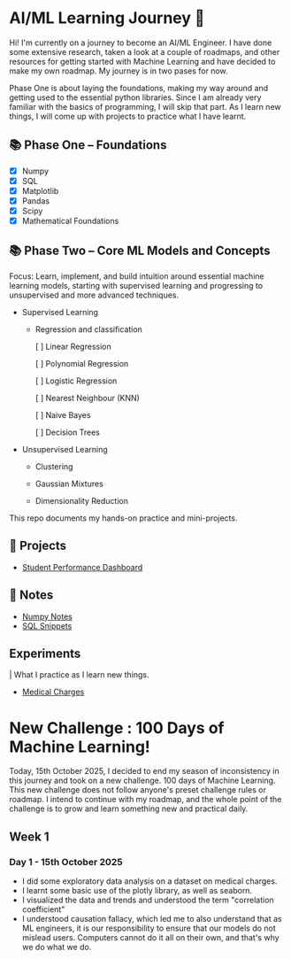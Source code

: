 # AI/ML Learning Journey 🚀

Hi! I'm currently on a journey to become an AI/ML Engineer. 
I have done some extensive research, taken a look at a couple of roadmaps, and other resources for getting started with Machine Learning and have decided to make my own roadmap. My journey is in two pases for now.


Phase One is about laying the foundations, making my way around and getting used to the essential python libraries. Since I am already very familiar with the basics of programming, I will skip that part. As I learn new things, I will come up with projects to practice what I have learnt. 

## 📚 Phase One – Foundations
- [x] Numpy
- [x] SQL
- [x] Matplotlib
- [x] Pandas
- [x] Scipy
- [x] Mathematical Foundations

## 📚 Phase Two – Core ML Models and Concepts
Focus: Learn, implement, and build intuition around essential machine learning models, starting with supervised learning and progressing to unsupervised and more advanced techniques.

- Supervised Learning
    * Regression and classification

        [ ] Linear Regression

        [ ] Polynomial Regression

        [ ] Logistic Regression

        [ ] Nearest Neighbour (KNN)

        [ ] Naive Bayes 

        [ ] Decision Trees

- Unsupervised Learning
    * Clustering 

    * Gaussian Mixtures

    * Dimensionality Reduction 



This repo documents my hands-on practice and mini-projects.
##

## 🔧 Projects
- [Student Performance Dashboard](./projects/student-performance-dashboard/) 

## 📖 Notes
- [Numpy Notes](./notes/numpy-notes.md)
- [SQL Snippets](./notes/sql-snippets.md)

## Experiments
| What I practice as I learn new things.
- [Medical Charges](./notebooks/experiments/medical_charges_example.ipynb)


# New Challenge : 100 Days of Machine Learning!
Today, 15th October 2025, I decided to end my season of inconsistency in this journey and took on a new challenge. 100 days of Machine Learning. This new challenge does not follow anyone's preset challenge rules or roadmap. I intend to continue with my roadmap, and the whole point of the challenge is to grow and learn something new and practical daily. 

## Week 1
### Day 1 - 15th October 2025
- I did some exploratory data analysis on a dataset on medical charges.
- I learnt some basic use of the plotly library, as well as seaborn.
- I visualized the data and trends and understood the term "correlation coefficient"
- I understood causation fallacy, which led me to also understand that as ML engineers, it is our responsibility to ensure that our models do not mislead users. Computers cannot do it all on their own, and that's why we do what we do.

